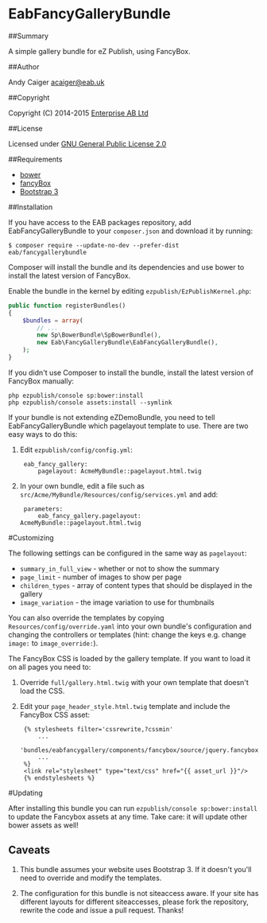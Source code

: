 EabFancyGalleryBundle
=====================

##Summary

A simple gallery bundle for eZ Publish, using FancyBox.

##Author

Andy Caiger <acaiger@eab.uk>

##Copyright

Copyright (C) 2014-2015 [Enterprise AB Ltd](http://eab.uk)

##License

Licensed under [GNU General Public License 2.0](http://www.gnu.org/licenses/gpl-2.0.html)

##Requirements

* [bower](http://bower.io)
* [fancyBox](https://libraries.io/bower/fancyBox)
* [Bootstrap 3](http://getbootstrap.com/)

##Installation

If you have access to the EAB packages repository, add EabFancyGalleryBundle
to your `composer.json` and download it by running:

    $ composer require --update-no-dev --prefer-dist eab/fancygallerybundle

Composer will install the bundle and its dependencies and use bower to install
the latest version of FancyBox.

Enable the bundle in the kernel by editing `ezpublish/EzPublishKernel.php`:

``` php
public function registerBundles()
{
    $bundles = array(
        // ...
        new Sp\BowerBundle\SpBowerBundle(),
        new Eab\FancyGalleryBundle\EabFancyGalleryBundle(),
    );
}
```

If you didn't use Composer to install the bundle, install the latest version of
FancyBox manually:

    php ezpublish/console sp:bower:install
    php ezpublish/console assets:install --symlink

If your bundle is not extending eZDemoBundle, you need to tell EabFancyGalleryBundle
which pagelayout template to use. There are two easy ways to do this:

1. Edit `ezpublish/config/config.yml`:

        eab_fancy_gallery:
            pagelayout: AcmeMyBundle::pagelayout.html.twig

2. In your own bundle, edit a file such as `src/Acme/MyBundle/Resources/config/services.yml` and add:

        parameters:
            eab_fancy_gallery.pagelayout: AcmeMyBundle::pagelayout.html.twig

#Customizing

The following settings can be configured in the same way as `pagelayout`:

* `summary_in_full_view` - whether or not to show the summary
* `page_limit` - number of images to show per page
* `children_types` - array of content types that should be displayed in the gallery
* `image_variation` - the image variation to use for thumbnails


You can also override the templates by copying `Resources/config/override.yaml`
into your own bundle's configuration and changing the controllers or templates
(hint: change the keys e.g. change `image:` to `image_override:`).

The FancyBox CSS is loaded by the gallery template. If you want to load it on
all pages you need to:

1. Override `full/gallery.html.twig` with your own template that doesn't load the CSS.

2. Edit your `page_header_style.html.twig` template and include the FancyBox CSS asset:

        {% stylesheets filter='cssrewrite,?cssmin'
            ...
            'bundles/eabfancygallery/components/fancybox/source/jquery.fancybox.css'
            ...
        %}
        <link rel="stylesheet" type="text/css" href="{{ asset_url }}"/>
        {% endstylesheets %}

#Updating

After installing this bundle you can run `ezpublish/console sp:bower:install`
to update the Fancybox assets at any time. Take care: it will update other
bower assets as well!

## Caveats

1. This bundle assumes your website uses Bootstrap 3. If it doesn't you'll need
to override and modify the templates.

2. The configuration for this bundle is not siteaccess aware. If your site has
different layouts for different siteaccesses, please fork the repository,
rewrite the code and issue a pull request. Thanks!
